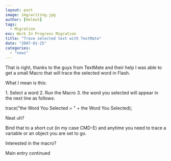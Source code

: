 ```yaml
---
layout: post
image: img/writing.jpg
author: [Helmut]
tags:
  - Migration
exc: Work In Progress Migration
title: "Trace selected text with TextMate"
date: "2007-01-25"
categories: 
  - "news"
---
```


That is right, thanks to the guys from TextMate and their help I was able to get a small Macro that will trace the selected word in Flash.

What I mean is this:

1\. Select a word 2. Run the Macro 3. the word you selected will appear in the next line as follows:

trace("the Word You Selected = " + the Word You Selected);

Neat uh?

Bind that to a short cut (in my case CMD-E) and anytime you need to trace a variable or an object you are set to go.

Interested in the macro?

Main entry continued
